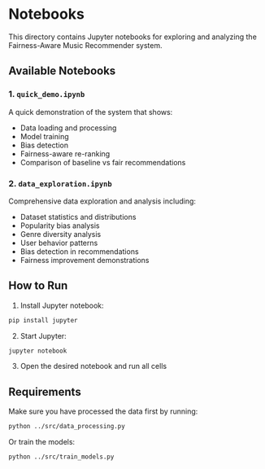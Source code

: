 # Notebooks

This directory contains Jupyter notebooks for exploring and analyzing the Fairness-Aware Music Recommender system.

## Available Notebooks

### 1. `quick_demo.ipynb`
A quick demonstration of the system that shows:
- Data loading and processing
- Model training
- Bias detection
- Fairness-aware re-ranking
- Comparison of baseline vs fair recommendations

### 2. `data_exploration.ipynb`
Comprehensive data exploration and analysis including:
- Dataset statistics and distributions
- Popularity bias analysis
- Genre diversity analysis
- User behavior patterns
- Bias detection in recommendations
- Fairness improvement demonstrations

## How to Run

1. Install Jupyter notebook:
```bash
pip install jupyter
```

2. Start Jupyter:
```bash
jupyter notebook
```

3. Open the desired notebook and run all cells

## Requirements

Make sure you have processed the data first by running:
```bash
python ../src/data_processing.py
```

Or train the models:
```bash
python ../src/train_models.py
```






